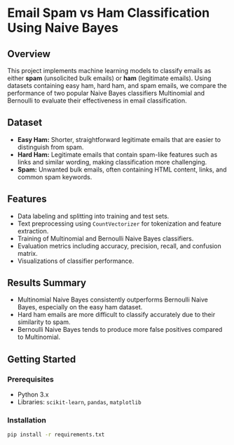 # Email Spam vs Ham Classification Using Naive Bayes

## Overview

This project implements machine learning models to classify emails as either **spam** (unsolicited bulk emails) or **ham** (legitimate emails). Using datasets containing easy ham, hard ham, and spam emails, we compare the performance of two popular Naive Bayes classifiers Multinomial and Bernoulli  to evaluate their effectiveness in email classification.

## Dataset

- **Easy Ham:** Shorter, straightforward legitimate emails that are easier to distinguish from spam.
- **Hard Ham:** Legitimate emails that contain spam-like features such as links and similar wording, making classification more challenging.
- **Spam:** Unwanted bulk emails, often containing HTML content, links, and common spam keywords.

## Features

- Data labeling and splitting into training and test sets.
- Text preprocessing using `CountVectorizer` for tokenization and feature extraction.
- Training of Multinomial and Bernoulli Naive Bayes classifiers.
- Evaluation metrics including accuracy, precision, recall, and confusion matrix.
- Visualizations of classifier performance.

## Results Summary

- Multinomial Naive Bayes consistently outperforms Bernoulli Naive Bayes, especially on the easy ham dataset.
- Hard ham emails are more difficult to classify accurately due to their similarity to spam.
- Bernoulli Naive Bayes tends to produce more false positives compared to Multinomial.

## Getting Started

### Prerequisites

- Python 3.x
- Libraries: `scikit-learn`, `pandas`, `matplotlib`

### Installation

```bash
pip install -r requirements.txt
